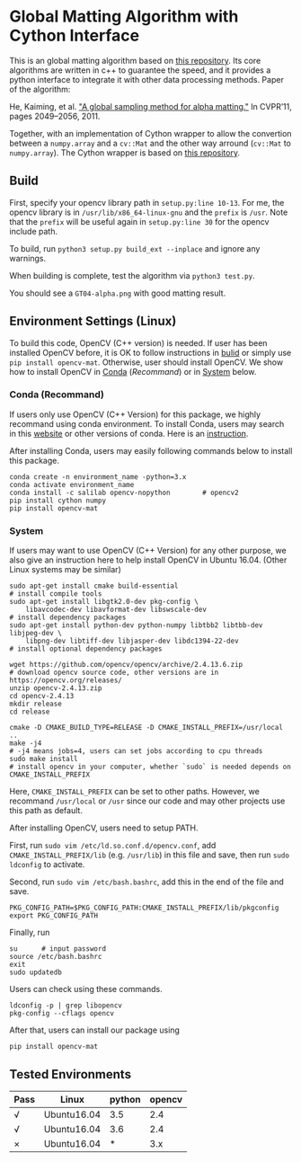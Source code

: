 # Global Matting Algorithm with Cython Interface

This is an global matting algorithm based on [this repository](https://github.com/atilimcetin/global-matting). Its core algorithms are written in c++ to guarantee the speed, and it provides a python interface to integrate it with other data processing methods. Paper of the algorithm:

He, Kaiming, et al. ["A global sampling method for alpha matting."](http://kaiminghe.com/publications/cvpr11matting.pdf) In CVPR’11, pages 2049–2056, 2011.

Together, with an implementation of Cython wrapper to allow the convertion between a `numpy.array` and a `cv::Mat` and the other way arround (`cv::Mat` to `numpy.array`). The Cython wrapper is based on [this repository](https://github.com/solivr/cython_opencvMat).

## Build

First, specify your opencv library path in `setup.py:line 10-13`. For me, the opencv library is in `/usr/lib/x86_64-linux-gnu` and the `prefix` is `/usr`. Note that the `prefix` will be useful again in `setup.py:line 30` for the opencv include path.

To build, run `python3 setup.py build_ext --inplace` and ignore any warnings.

When building is complete, test the algorithm via `python3 test.py`.

You should see a `GT04-alpha.png` with good matting result.

## Environment Settings (Linux)

To build this code, OpenCV (C++ version) is needed. If user has been installed OpenCV before, it is OK to follow instructions in [bulid](#build) or simply use `pip install opencv-mat`. Otherwise, user should install OpenCV. We show how to install OpenCV in [Conda](#Conda-(Recommand)) (*Recommand*) or in [System](#System) below. 

### Conda (Recommand)

If users only use OpenCV (C++ Version) for this package, we highly recommand using conda environment. To install Conda, users may search in this [website](https://www.anaconda.com/) or other versions of conda. Here is an [instruction](https://problemsolvingwithpython.com/01-Orientation/01.05-Installing-Anaconda-on-Linux/).

After installing Conda, users may easily following commands below to install this package. 
```
conda create -n environment_name -python=3.x
conda activate environment_name
conda install -c salilab opencv-nopython        # opencv2
pip install cython numpy
pip install opencv-mat
```

### System

If users may want to use OpenCV (C++ Version) for any other purpose, we also give an instruction here to help install OpenCV in Ubuntu 16.04. (Other Linux systems may be similar)

```
sudo apt-get install cmake build-essential                                     # install compile tools
sudo apt-get install libgtk2.0-dev pkg-config \
    libavcodec-dev libavformat-dev libswscale-dev                              # install dependency packages
sudo apt-get install python-dev python-numpy libtbb2 libtbb-dev libjpeg-dev \
    libpng-dev libtiff-dev libjasper-dev libdc1394-22-dev                      # install optional dependency packages

wget https://github.com/opencv/opencv/archive/2.4.13.6.zip                     # download opencv source code, other versions are in https://opencv.org/releases/
unzip opencv-2.4.13.zip
cd opencv-2.4.13
mkdir release
cd release

cmake -D CMAKE_BUILD_TYPE=RELEASE -D CMAKE_INSTALL_PREFIX=/usr/local ..     
make -j4                                                                       # -j4 means jobs=4, users can set jobs according to cpu threads
sudo make install                                                              # install opencv in your computer, whether `sudo` is needed depends on CMAKE_INSTALL_PREFIX
```

Here, `CMAKE_INSTALL_PREFIX` can be set to other paths. However, we recommand `/usr/local` or `/usr` since our code and may other projects use this path as default. 

After installing OpenCV, users need to setup PATH. 

First, run `sudo vim /etc/ld.so.conf.d/opencv.conf`, add `CMAKE_INSTALL_PREFIX/lib` (e.g. `/usr/lib`) in this file and save, then run `sudo ldconfig` to activate. 

Second, run `sudo vim /etc/bash.bashrc`, add this in the end of the file and save.
```
PKG_CONFIG_PATH=$PKG_CONFIG_PATH:CMAKE_INSTALL_PREFIX/lib/pkgconfig
export PKG_CONFIG_PATH
```

Finally, run 
```
su      # input password
source /etc/bash.bashrc
exit
sudo updatedb
```

Users can check using these commands. 
```
ldconfig -p | grep libopencv
pkg-config --cflags opencv
```

After that, users can install our package using
```
pip install opencv-mat
```

## Tested Environments

|  Pass  |     Linux     |  python  |  opencv  |
|  ----  |     -----     |  ------  |  ------  |
|    √   |  Ubuntu16.04  |   3.5    |   2.4    |
|    √   |  Ubuntu16.04  |   3.6    |   2.4    |
|    ×   |  Ubuntu16.04  |    *     |   3.x    |
